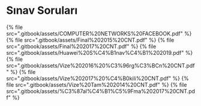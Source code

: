 # Sınav Soruları

<!--Index-->

{% file src=".gitbook/assets/COMPUTER%20NETWORKS%20FACEBOOK.pdf" %}
{% file src=".gitbook/assets/Final%202015%20CNT.pdf" %}
{% file src=".gitbook/assets/Final%202017%20CNT.pdf" %}
{% file src=".gitbook/assets/Huawei%20S%C4%B1nav%C4%B1%202019.pdf" %}
{% file src=".gitbook/assets/Vize%202016%20%C3%96rg%C3%BCn%20CNT.pdf" %}
{% file src=".gitbook/assets/Vize%202017%20%C4%B0kili%20CNT.pdf" %}
{% file src=".gitbook/assets/Vize%20Tam%202014%20CNT.pdf" %}
{% file src=".gitbook/assets/%C3%87al%C4%B1%C5%9Fma%202017%20CNT.pdf" %}

<!--Index-->
